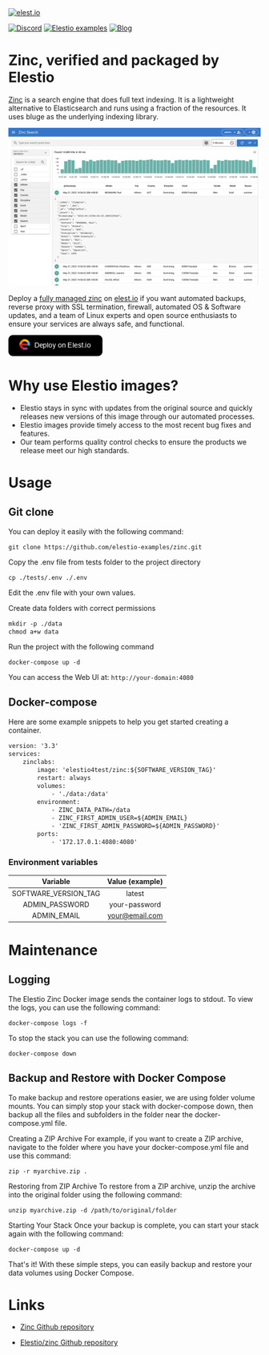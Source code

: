 <a href="https://elest.io">
  <img src="https://elest.io/images/elestio.svg" alt="elest.io" width="150" height="75">
</a>

[![Discord](https://img.shields.io/static/v1.svg?logo=discord&color=f78A38&labelColor=083468&logoColor=ffffff&style=for-the-badge&label=Discord&message=community)](https://discord.gg/4T4JGaMYrD "Get instant assistance and engage in live discussions with both the community and team through our chat feature.")
[![Elestio examples](https://img.shields.io/static/v1.svg?logo=github&color=f78A38&labelColor=083468&logoColor=ffffff&style=for-the-badge&label=github&message=open%20source)](https://github.com/elestio-examples "Access the source code for all our repositories by viewing them.")
[![Blog](https://img.shields.io/static/v1.svg?color=f78A38&labelColor=083468&logoColor=ffffff&style=for-the-badge&label=elest.io&message=Blog)](https://blog.elest.io "Latest news about elestio, open source software, and DevOps techniques.")

# Zinc, verified and packaged by Elestio

[Zinc](https://github.com/zincsearch/zincsearch) is a search engine that does full text indexing. It is a lightweight alternative to Elasticsearch and runs using a fraction of the resources. It uses bluge as the underlying indexing library.

<img src="https://raw.githubusercontent.com/elestio-examples/zinc/main/zinc.jpg" alt="zinc" width="800">

Deploy a <a target="_blank" href="https://elest.io/open-source/zinc">fully managed zinc</a> on <a target="_blank" href="https://elest.io/">elest.io</a> if you want automated backups, reverse proxy with SSL termination, firewall, automated OS & Software updates, and a team of Linux experts and open source enthusiasts to ensure your services are always safe, and functional.

[![deploy](https://github.com/elestio-examples/zinc/raw/main/deploy-on-elestio.png)](https://dash.elest.io/deploy?source=cicd&social=dockerCompose&url=https://github.com/elestio-examples/zinc)

# Why use Elestio images?

- Elestio stays in sync with updates from the original source and quickly releases new versions of this image through our automated processes.
- Elestio images provide timely access to the most recent bug fixes and features.
- Our team performs quality control checks to ensure the products we release meet our high standards.

# Usage

## Git clone

You can deploy it easily with the following command:

    git clone https://github.com/elestio-examples/zinc.git

Copy the .env file from tests folder to the project directory

    cp ./tests/.env ./.env

Edit the .env file with your own values.

Create data folders with correct permissions

    mkdir -p ./data
    chmod a+w data

Run the project with the following command

    docker-compose up -d

You can access the Web UI at: `http://your-domain:4080`

## Docker-compose

Here are some example snippets to help you get started creating a container.

    version: '3.3'
    services:
        zinclabs:
            image: 'elestio4test/zinc:${SOFTWARE_VERSION_TAG}'
            restart: always
            volumes:
                - './data:/data'
            environment:
                - ZINC_DATA_PATH=/data
                - ZINC_FIRST_ADMIN_USER=${ADMIN_EMAIL}
                - 'ZINC_FIRST_ADMIN_PASSWORD=${ADMIN_PASSWORD}'
            ports:
                - '172.17.0.1:4080:4080'

### Environment variables

|       Variable       | Value (example) |
| :------------------: | :-------------: |
| SOFTWARE_VERSION_TAG |     latest      |
|    ADMIN_PASSWORD    |  your-password  |
|     ADMIN_EMAIL      | your@email.com  |

# Maintenance

## Logging

The Elestio Zinc Docker image sends the container logs to stdout. To view the logs, you can use the following command:

    docker-compose logs -f

To stop the stack you can use the following command:

    docker-compose down

## Backup and Restore with Docker Compose

To make backup and restore operations easier, we are using folder volume mounts. You can simply stop your stack with docker-compose down, then backup all the files and subfolders in the folder near the docker-compose.yml file.

Creating a ZIP Archive
For example, if you want to create a ZIP archive, navigate to the folder where you have your docker-compose.yml file and use this command:

    zip -r myarchive.zip .

Restoring from ZIP Archive
To restore from a ZIP archive, unzip the archive into the original folder using the following command:

    unzip myarchive.zip -d /path/to/original/folder

Starting Your Stack
Once your backup is complete, you can start your stack again with the following command:

    docker-compose up -d

That's it! With these simple steps, you can easily backup and restore your data volumes using Docker Compose.

# Links

- <a target="_blank" href="https://github.com/zincsearch/zincsearch">Zinc Github repository</a>

- <a target="_blank" href="https://github.com/elestio-examples/zinc">Elestio/zinc Github repository</a>
